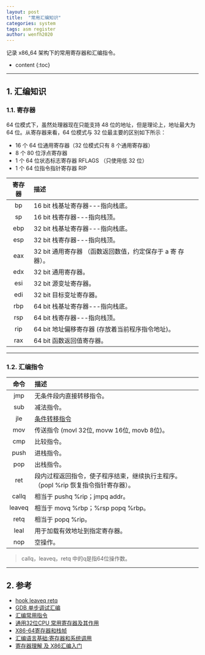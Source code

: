 ```yaml
---
layout: post
title:  "常用汇编知识"
categories: system
tags: asm register
author: wenfh2020
---
```


记录 x86_64 架构下的常用寄存器和汇编指令。




* content
{:toc}

---

## 1. 汇编知识

### 1.1. 寄存器

64 位模式下，虽然处理器现在只能支持 48 位的地址，但是理论上，地址最大为 64 位。从寄存器来看，64 位模式与 32 位最主要的区别如下所示：

* 16 个 64 位通用寄存器（32 位模式只有 8 个通用寄存器）
* 8 个 80 位浮点寄存器
* 1 个 64 位状态标志寄存器 RFLAGS （只使用低 32 位）
* 1 个 64 位指令指针寄存器 RIP

| 寄存器 | 描述                                                       |
| :----: | :--------------------------------------------------------- |
|   bp   | 16 bit 栈基址寄存器---指向栈底。                           |
|   sp   | 16 bit 栈寄存器---指向栈顶。                               |
|  ebp   | 32 bit 栈基址寄存器---指向栈底。                           |
|  esp   | 32 bit 栈寄存器---指向栈顶。                               |
|  eax   | 32 bit 通用寄存器 （函数返回数值，约定保存于 a 寄 存器）。 |
|  edx   | 32 bit 通用寄存器。                                        |
|  esi   | 32 bit 源变址寄存器。                                      |
|  edi   | 32 bit 目标变址寄存器。                                    |
|  rbp   | 64 bit 栈基址寄存器---指向栈底。                           |
|  rsp   | 64 bit 栈寄存器---指向栈顶。                               |
|  rip   | 64 bit 地址偏移寄存器 (存放着当前程序指令地址)。           |
|  rax   | 64 bit 函数返回值寄存器。                                  |

---

### 1.2. 汇编指令

|  命令  | 描述                                                                               |
| :----: | :--------------------------------------------------------------------------------- |
|  jmp   | 无条件段内直接转移指令。                                                           |
|  sub   | 减法指令。                                                                         |
|  jle   | [条件转移指令](https://zhidao.baidu.com/question/284101534.html)                   |
|  mov   | 传送指令  (movl 32位, movw 16位, movb 8位)。                                       |
|  cmp   | 比较指令。                                                                         |
|  push  | 进栈指令。                                                                         |
|  pop   | 出栈指令。                                                                         |
|  ret   | 段内过程返回指令，使子程序结束，继续执行主程序。（popl %rip 恢复指令指针寄存器）。 |
| callq  | 相当于 pushq %rip；jmpq addr。                                                     |
| leaveq | 相当于 movq %rbp；%rsp popq %rbp。                                                 |
|  retq  | 相当于 popq %rip。                                                                 |
|  leal  | 用于加载有效地址到指定寄存器。                                                     |
|  nop   | 空操作。                                                                           |

> callq，leaveq，retq 中的q是指64位操作数。

---

## 2. 参考

* [hook leaveq retq](https://blog.csdn.net/linuxheik/article/details/49277041?t=1488286725179)
* [GDB 单步调试汇编](https://github.com/zhangyachen/zhangyachen.github.io/issues/134)
* [汇编常用指令](https://blog.csdn.net/qq_36982160/article/details/82950848)
* [通用32位CPU 常用寄存器及其作用](https://www.cnblogs.com/daryl-blog/p/11369588.html)
* [X86-64寄存器和栈帧](https://blog.csdn.net/wangquan1992/article/details/90376995)
* [汇编语言基础:寄存器和系统调用](https://www.cnblogs.com/yungyu16/p/13024485.html)
* [寄存器理解 及 X86汇编入门](https://www.cnblogs.com/jokerjason/p/9455638.html)
